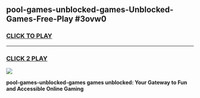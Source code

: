 
## pool-games-unblocked-games-Unblocked-Games-Free-Play #3ovw0
<h3>
<a href="https://us.freeplayer.one?title=pool-games-unblocked-games&ref=9M">CLICK TO PLAY</a></h3>
<hr>

<h3>
<a href="https://us.freeplayer.one?title=pool-games-unblocked-games&ref=9M">CLICK 2 PLAY</a>
  
</h3>

<a href="https://us.freeplayer.one?title=pool-games-unblocked-games&ref=9M"><img src="https://clearcache.store/games.png"></a>


**pool-games-unblocked-games games unblocked: Your Gateway to Fun and Accessible Online Gaming**
